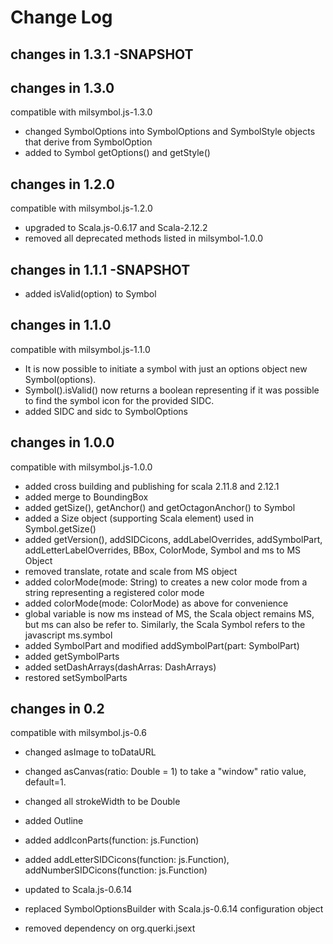Change Log
==========

## changes in 1.3.1 -SNAPSHOT 


## changes in 1.3.0 
compatible with milsymbol.js-1.3.0 

* changed SymbolOptions into SymbolOptions and SymbolStyle objects that derive from SymbolOption
* added to Symbol getOptions() and getStyle()

## changes in 1.2.0
compatible with milsymbol.js-1.2.0

* upgraded to Scala.js-0.6.17 and Scala-2.12.2
* removed all deprecated methods listed in milsymbol-1.0.0

## changes in 1.1.1 -SNAPSHOT  

* added isValid(option) to Symbol

## changes in 1.1.0 
compatible with milsymbol.js-1.1.0 

* It is now possible to initiate a symbol with just an options object new Symbol(options).
* Symbol().isValid() now returns a boolean representing if it was possible to find the symbol icon for the provided SIDC.
* added SIDC and sidc to SymbolOptions

## changes in 1.0.0
compatible with milsymbol.js-1.0.0

* added cross building and publishing for scala 2.11.8 and 2.12.1
* added merge to BoundingBox
* added getSize(), getAnchor() and getOctagonAnchor() to Symbol
* added a Size object (supporting Scala element) used in Symbol.getSize()
* added getVersion(), addSIDCicons, addLabelOverrides, addSymbolPart, addLetterLabelOverrides,
BBox, ColorMode, Symbol and ms to MS Object
* removed translate, rotate and scale from MS object
* added colorMode(mode: String) to creates a new color mode from a string representing a registered color mode 
* added colorMode(mode: ColorMode) as above for convenience
* global variable is now ms instead of MS, the Scala object remains MS, 
  but ms can also be refer to. Similarly, the Scala Symbol refers to the javascript ms.symbol 
* added SymbolPart and modified addSymbolPart(part: SymbolPart)
* added getSymbolParts
* added setDashArrays(dashArras: DashArrays)
* restored setSymbolParts

## changes in 0.2
compatible with milsymbol.js-0.6

* changed asImage to toDataURL
* changed asCanvas(ratio: Double = 1) to take a "window" ratio value, default=1.
* changed all strokeWidth to be Double
* added Outline 
* added addIconParts(function: js.Function)
* added addLetterSIDCicons(function: js.Function), addNumberSIDCicons(function: js.Function)

* updated to Scala.js-0.6.14
* replaced SymbolOptionsBuilder with Scala.js-0.6.14 configuration object
* removed dependency on org.querki.jsext 